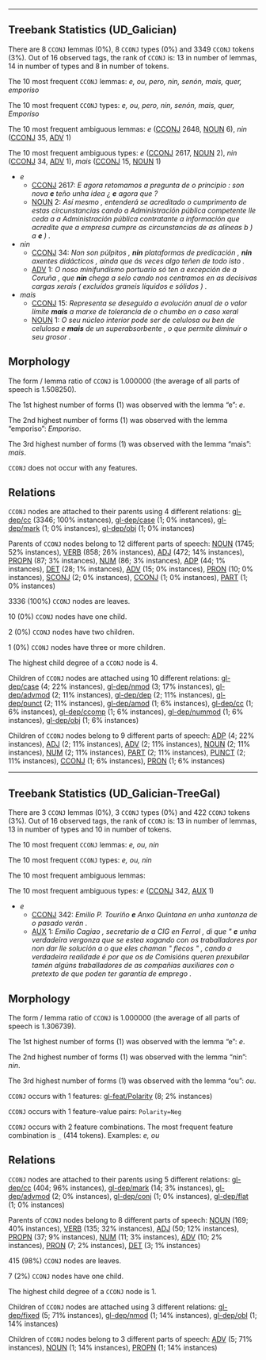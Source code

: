 

--------------------------------------------------------------------------------

## Treebank Statistics (UD_Galician)

There are 8 `CCONJ` lemmas (0%), 8 `CCONJ` types (0%) and 3349 `CCONJ` tokens (3%).
Out of 16 observed tags, the rank of `CCONJ` is: 13 in number of lemmas, 14 in number of types and 8 in number of tokens.

The 10 most frequent `CCONJ` lemmas: <em>e, ou, pero, nin, senón, mais, quer, emporiso</em>

The 10 most frequent `CCONJ` types:  <em>e, ou, pero, nin, senón, mais, quer, Emporiso</em>

The 10 most frequent ambiguous lemmas: <em>e</em> ([CCONJ]() 2648, [NOUN]() 6), <em>nin</em> ([CCONJ]() 35, [ADV]() 1)

The 10 most frequent ambiguous types:  <em>e</em> ([CCONJ]() 2617, [NOUN]() 2), <em>nin</em> ([CCONJ]() 34, [ADV]() 1), <em>mais</em> ([CCONJ]() 15, [NOUN]() 1)


* <em>e</em>
  * [CCONJ]() 2617: <em>E agora retomamos a pregunta de o principio : son nova <b>e</b> teño unha idea ¿ <b>e</b> agora que ?</em>
  * [NOUN]() 2: <em>Así mesmo , entenderá se acreditado o cumprimento de estas circunstancias cando a Administración pública competente lle ceda a a Administración pública contratante a información que acredite que a empresa cumpre as circunstancias de as alíneas b ) a <b>e</b> ) .</em>
* <em>nin</em>
  * [CCONJ]() 34: <em>Non son púlpitos , <b>nin</b> plataformas de predicación , <b>nin</b> axentes didácticos , aínda que ás veces algo teñen de todo isto .</em>
  * [ADV]() 1: <em>O noso minifundismo portuario só ten a excepción de a Coruña , que <b>nin</b> chega a selo cando nos centramos en as decisivas cargas xerais ( excluídos graneis líquidos e sólidos ) .</em>
* <em>mais</em>
  * [CCONJ]() 15: <em>Representa se deseguido a evolución anual de o valor límite <b>mais</b> a marxe de tolerancia de o chumbo en o caso xeral</em>
  * [NOUN]() 1: <em>O seu núcleo interior pode ser de celulosa ou ben de celulosa e <b>mais</b> de un superabsorbente , o que permite diminuír o seu grosor .</em>

## Morphology

The form / lemma ratio of `CCONJ` is 1.000000 (the average of all parts of speech is 1.508250).

The 1st highest number of forms (1) was observed with the lemma “e”: <em>e</em>.

The 2nd highest number of forms (1) was observed with the lemma “emporiso”: <em>Emporiso</em>.

The 3rd highest number of forms (1) was observed with the lemma “mais”: <em>mais</em>.

`CCONJ` does not occur with any features.


## Relations

`CCONJ` nodes are attached to their parents using 4 different relations: [gl-dep/cc]() (3346; 100% instances), [gl-dep/case]() (1; 0% instances), [gl-dep/mark]() (1; 0% instances), [gl-dep/obj]() (1; 0% instances)

Parents of `CCONJ` nodes belong to 12 different parts of speech: [NOUN]() (1745; 52% instances), [VERB]() (858; 26% instances), [ADJ]() (472; 14% instances), [PROPN]() (87; 3% instances), [NUM]() (86; 3% instances), [ADP]() (44; 1% instances), [DET]() (28; 1% instances), [ADV]() (15; 0% instances), [PRON]() (10; 0% instances), [SCONJ]() (2; 0% instances), [CCONJ]() (1; 0% instances), [PART]() (1; 0% instances)

3336 (100%) `CCONJ` nodes are leaves.

10 (0%) `CCONJ` nodes have one child.

2 (0%) `CCONJ` nodes have two children.

1 (0%) `CCONJ` nodes have three or more children.

The highest child degree of a `CCONJ` node is 4.

Children of `CCONJ` nodes are attached using 10 different relations: [gl-dep/case]() (4; 22% instances), [gl-dep/nmod]() (3; 17% instances), [gl-dep/advmod]() (2; 11% instances), [gl-dep/dep]() (2; 11% instances), [gl-dep/punct]() (2; 11% instances), [gl-dep/amod]() (1; 6% instances), [gl-dep/cc]() (1; 6% instances), [gl-dep/ccomp]() (1; 6% instances), [gl-dep/nummod]() (1; 6% instances), [gl-dep/obj]() (1; 6% instances)

Children of `CCONJ` nodes belong to 9 different parts of speech: [ADP]() (4; 22% instances), [ADJ]() (2; 11% instances), [ADV]() (2; 11% instances), [NOUN]() (2; 11% instances), [NUM]() (2; 11% instances), [PART]() (2; 11% instances), [PUNCT]() (2; 11% instances), [CCONJ]() (1; 6% instances), [PRON]() (1; 6% instances)



--------------------------------------------------------------------------------

## Treebank Statistics (UD_Galician-TreeGal)

There are 3 `CCONJ` lemmas (0%), 3 `CCONJ` types (0%) and 422 `CCONJ` tokens (3%).
Out of 16 observed tags, the rank of `CCONJ` is: 13 in number of lemmas, 13 in number of types and 10 in number of tokens.

The 10 most frequent `CCONJ` lemmas: <em>e, ou, nin</em>

The 10 most frequent `CCONJ` types:  <em>e, ou, nin</em>

The 10 most frequent ambiguous lemmas: 

The 10 most frequent ambiguous types:  <em>e</em> ([CCONJ]() 342, [AUX]() 1)


* <em>e</em>
  * [CCONJ]() 342: <em>Emilio P. Touriño <b>e</b> Anxo Quintana en unha xuntanza de o pasado verán .</em>
  * [AUX]() 1: <em>Emilio Cagiao , secretario de a CIG en Ferrol , di que " <b>e</b> unha verdadeira vergonza que se estea xogando con os traballadores por non dar lle solución a o que eles chaman " flecos " , cando a verdadeira realidade é por que os de Comisións queren prexubilar tamén algúns traballadores de as compañias auxiliares con o pretexto de que poden ter garantía de emprego .</em>

## Morphology

The form / lemma ratio of `CCONJ` is 1.000000 (the average of all parts of speech is 1.306739).

The 1st highest number of forms (1) was observed with the lemma “e”: <em>e</em>.

The 2nd highest number of forms (1) was observed with the lemma “nin”: <em>nin</em>.

The 3rd highest number of forms (1) was observed with the lemma “ou”: <em>ou</em>.

`CCONJ` occurs with 1 features: [gl-feat/Polarity]() (8; 2% instances)

`CCONJ` occurs with 1 feature-value pairs: `Polarity=Neg`

`CCONJ` occurs with 2 feature combinations.
The most frequent feature combination is `_` (414 tokens).
Examples: <em>e, ou</em>


## Relations

`CCONJ` nodes are attached to their parents using 5 different relations: [gl-dep/cc]() (404; 96% instances), [gl-dep/mark]() (14; 3% instances), [gl-dep/advmod]() (2; 0% instances), [gl-dep/conj]() (1; 0% instances), [gl-dep/flat]() (1; 0% instances)

Parents of `CCONJ` nodes belong to 8 different parts of speech: [NOUN]() (169; 40% instances), [VERB]() (135; 32% instances), [ADJ]() (50; 12% instances), [PROPN]() (37; 9% instances), [NUM]() (11; 3% instances), [ADV]() (10; 2% instances), [PRON]() (7; 2% instances), [DET]() (3; 1% instances)

415 (98%) `CCONJ` nodes are leaves.

7 (2%) `CCONJ` nodes have one child.

The highest child degree of a `CCONJ` node is 1.

Children of `CCONJ` nodes are attached using 3 different relations: [gl-dep/fixed]() (5; 71% instances), [gl-dep/nmod]() (1; 14% instances), [gl-dep/obl]() (1; 14% instances)

Children of `CCONJ` nodes belong to 3 different parts of speech: [ADV]() (5; 71% instances), [NOUN]() (1; 14% instances), [PROPN]() (1; 14% instances)

